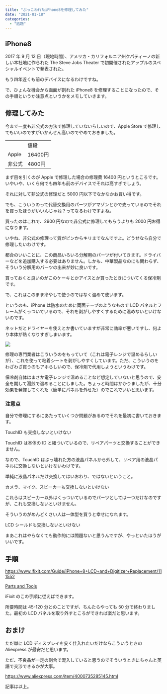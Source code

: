 ```yaml
---
title: "ぶっこわれたiPhone8を修理してみた"
date: "2021-01-18"
categories:
  - "話題"
---
```


## iPhone8

2017 年 9 月 12 日（現地時間）、アメリカ・カリフォルニア州クパティーノの新しい本社地に作られた The Steve Jobs Theater で初開催されたアップルのスペシャルイベントで発表された。

もう四年近くも前のデバイスになるわけですね。

で、ひょんな機会から画面が割れた iPhone8 を修理することになったので、その手順というか注意点というかをメモしていきます。

## 修理してみた

今まで一度も非公式の方法で修理していないらしいので、Apple Store で修理してもいいのですがいかんせん高いのでやめておきました。

<table><tbody><tr><td class="has-text-align-center" data-align="center"></td><td class="has-text-align-center" data-align="center">値段</td></tr><tr><td class="has-text-align-center" data-align="center">Apple</td><td class="has-text-align-center" data-align="center">16400円</td></tr><tr><td class="has-text-align-center" data-align="center">非公式</td><td class="has-text-align-center" data-align="center">4800円</td></tr></tbody></table>

まず目を引くのが Apple で修理した場合の修理費 16400 円というところです。いやいや、いくら何でも四年も前のデバイスでそれは高すぎでしょう。

それに対して非公式の修理だと 5000 円以下でなかなかお買い得です。

でも、こういうのって代替交換用のパーツがアマゾンとかで売っているのでそれを買ったほうがいいんじゃね？ってなるわけですよね。

買ったのはこれで、2900 円なので非公式に修理してもらうよりも 2000 円お得になります。

いやね、非公式の修理って質がピンからキリまでなんですよ。どうせなら自分で修理したいわけです。

都合のいいことに、この商品いろいろ分解用のパーツが付いてきます。ドライバーなどを追加購入する必要はありません。しかも、中華製品なのにも関わらず、そういう分解用のパーツの出来が妙に良いです。

買っておくと良いのがこのケーキとかアイスとか買ったときについてくる保冷剤です。

で、これはこのまま冷やして使うのではなく温めて使います。

というのも、iPhone は防水のために両面テープのようなもので LCD パネルとフレームがくっついているので、それを剥がしやすくするために温めないといけないのです。

ネットだとドライヤーを使えとか書いていますが非常に効率が悪いですし、何より本体が熱くなりすぎしまいます。

![](https://d3nevzfk7ii3be.cloudfront.net/igi/HWFBtehBMjCQcFAc.huge)

修理の専門業者はこういうのをもっていて（これは電子レンジで温めるらしいが）、これを使って粘着シートを剥がしやすくしています。ただ、こういうのをわざわざ買うのもアホらしいので、保冷剤で代用しようというわけです。

保冷剤自体はまさか電子レンジで温めることなど想定していないと思うので、安全を期して湯煎で温めることにしました。ちょっと時間はかかりましたが、十分効果を発揮してくれた（簡単にパネルを外せた）のでこれでいいと思います。

### 注意点

自分で修理にするにあたっていくつか問題があるのでそれを最初に書いておきます。

TouchID も交換しないといけない

TouchID は本体の ID と紐ついているので、リペアパーツと交換することができません。

なので、TouchID はぶっ壊れた方の液晶パネルから外して、リペア用の液晶パネルに交換しないといけないわけです。

単純に液晶パネルだけ交換してはいおわり、ではないということ。

カメラ、マイク、スピーカーも交換しないといけない

これらはスピーカー以外はくっついているのでパーツとしては一つだけなのですが、これも交換しないといけません。

そういうのがめんどくさい人は一体型を買うと幸せになれます。

LCD シールドも交換しないといけない

まあこれはやらなくても動作的には問題ないと思うんですが、やっといたほうがいいです。

## 手順

https://www.ifixit.com/Guide/iPhone+8+LCD+and+Digitizer+Replacement/111552

[Parts and Tools](https://www.ifixit.com/Device/iPhone_6s#Section_Parts_and_Tools)

iFixit のこの手順に従えばできます。

所要時間は 45-120 分とのことですが、ちんたらやっても 50 分で終わりました。最初の LCD パネルを取り外すところができれば楽だと思います。

## おまけ

ただ単に LCD ディスプレイを安く仕入れたいだけならこういうときの Aliexpress が最安だと思います。

ただ、不良品が一定の割合で混入していると思うのでそういうときにちゃんと英語で交渉できるかが大事。

https://www.aliexpress.com/item/4000735285145.html

記事は以上。
